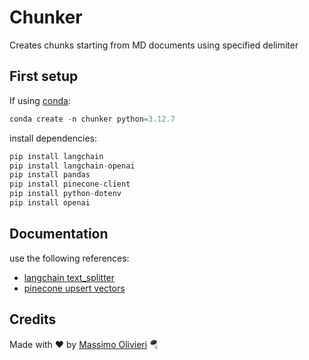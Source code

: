 # Chunker

Creates chunks starting from MD documents using specified delimiter

## First setup

If using [conda](https://docs.anaconda.com/miniconda/#miniconda):
```python
conda create -n chunker python=3.12.7
```

install dependencies:
```python
pip install langchain
pip install langchain-openai
pip install pandas 
pip install pinecone-client 
pip install python-dotenv 
pip install openai
```

## Documentation

use the following references:
- [langchain text_splitter](https://api.python.langchain.com/en/latest/character/langchain_text_splitters.character.RecursiveCharacterTextSplitter.html)
- [pinecone upsert vectors](https://docs.pinecone.io/guides/data/upsert-data)

## Credits
Made with ❤️ by [Massimo Olivieri](https://linktr.ee/maxvaega) 🪂